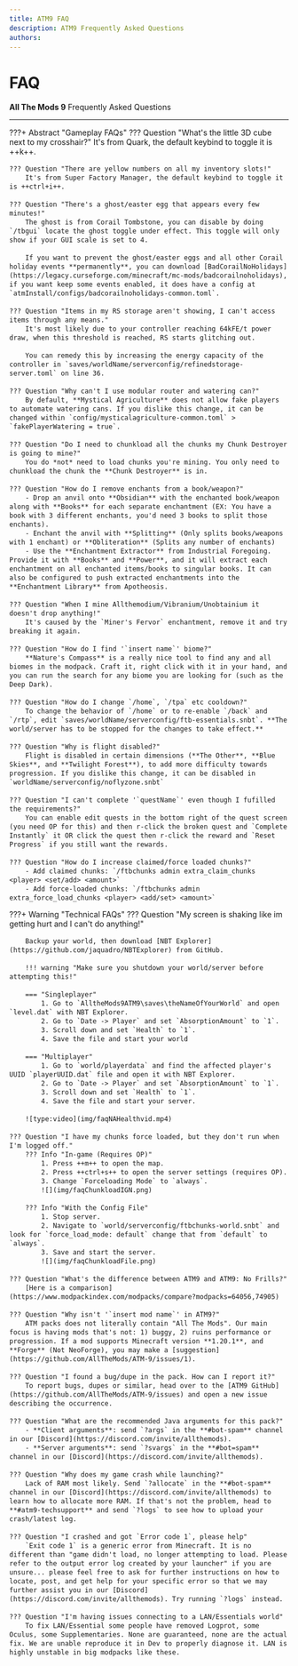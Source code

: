 ```yaml
---
title: ATM9 FAQ
description: ATM9 Frequently Asked Questions
authors: 
---
```


# FAQ

**All The Mods 9** Frequently Asked Questions

---

???+ Abstract "Gameplay FAQs"
	??? Question "What's the little 3D cube next to my crosshair?"
		It's from Quark, the default keybind to toggle it is ++k++.
		
	??? Question "There are yellow numbers on all my inventory slots!"
		It's from Super Factory Manager, the default keybind to toggle it is ++ctrl+i++.
	
	??? Question "There's a ghost/easter egg that appears every few minutes!"
		The ghost is from Corail Tombstone, you can disable by doing `/tbgui` locate the ghost toggle under effect. This toggle will only show if your GUI scale is set to 4.

		If you want to prevent the ghost/easter eggs and all other Corail holiday events **permanently**, you can download [BadCorailNoHolidays](https://legacy.curseforge.com/minecraft/mc-mods/badcorailnoholidays), if you want keep some events enabled, it does have a config at `atmInstall/configs/badcorailnoholidays-common.toml`.

	??? Question "Items in my RS storage aren't showing, I can't access items through any means."
		It's most likely due to your controller reaching 64kFE/t power draw, when this threshold is reached, RS starts glitching out. 
		
		You can remedy this by increasing the energy capacity of the controller in `saves/worldName/serverconfig/refinedstorage-server.toml` on line 36.
		
	??? Question "Why can't I use modular router and watering can?"
		By default, **Mystical Agriculture** does not allow fake players to automate watering cans. If you dislike this change, it can be changed within `config/mysticalagriculture-common.toml` > `fakePlayerWatering = true`.

	??? Question "Do I need to chunkload all the chunks my Chunk Destroyer is going to mine?"
		You do *not* need to load chunks you're mining. You only need to chunkload the chunk the **Chunk Destroyer** is in.

	??? Question "How do I remove enchants from a book/weapon?"
		- Drop an anvil onto **Obsidian** with the enchanted book/weapon along with **Books** for each separate enchantment (EX: You have a book with 3 different enchants, you'd need 3 books to split those enchants). 
		- Enchant the anvil with **Splitting** (Only splits books/weapons with 1 enchant) or **Obliteration** (Splits any number of enchants)
		- Use the **Enchantment Extractor** from Industrial Foregoing. Provide it with **Books** and **Power**, and it will extract each enchantment on all enchanted items/books to singular books. It can also be configured to push extracted enchantments into the **Enchantment Library** from Apotheosis.
		
	??? Question "When I mine Allthemodium/Vibranium/Unobtainium it doesn't drop anything!"
		It's caused by the `Miner's Fervor` enchantment, remove it and try breaking it again.

	??? Question "How do I find '`insert name`' biome?"
		**Nature's Compass** is a really nice tool to find any and all biomes in the modpack. Craft it, right click with it in your hand, and you can run the search for any biome you are looking for (such as the Deep Dark).

	??? Question "How do I change `/home`, `/tpa` etc cooldown?"
		To change the behavior of `/home` or to re-enable `/back` and `/rtp`, edit `saves/worldName/serverconfig/ftb-essentials.snbt`. **The world/server has to be stopped for the changes to take effect.**

	??? Question "Why is flight disabled?"
		Flight is disabled in certain dimensions (**The Other**, **Blue Skies**, and **Twilight Forest**), to add more difficulty towards progression. If you dislike this change, it can be disabled in `worldName/serverconfig/noflyzone.snbt`
		
	??? Question "I can't complete '`questName`' even though I fufilled the requirements?"
		You can enable edit quests in the bottom right of the quest screen (you need OP for this) and then r-click the broken quest and `Complete Instantly` it OR click the quest then r-click the reward and `Reset Progress` if you still want the rewards.

	??? Question "How do I increase claimed/force loaded chunks?"
		- Add claimed chunks: `/ftbchunks admin extra_claim_chunks <player> <set/add> <amount>`
		- Add force-loaded chunks: `/ftbchunks admin extra_force_load_chunks <player> <add/set> <amount>`

???+ Warning "Technical FAQs"
	??? Question "My screen is shaking like im getting hurt and I can't do anything!"
		
		Backup your world, then download [NBT Explorer](https://github.com/jaquadro/NBTExplorer) from GitHub.
		
		!!! warning "Make sure you shutdown your world/server before attempting this!"
	
		=== "Singleplayer"
			1. Go to `AlltheMods9ATM9\saves\theNameOfYourWorld` and open `level.dat` with NBT Explorer.
			2. Go to `Date -> Player` and set `AbsorptionAmount` to `1`.
			3. Scroll down and set `Health` to `1`.
			4. Save the file and start your world

		=== "Multiplayer"
			1. Go to `world/playerdata` and find the affected player's UUID `playerUUID.dat` file and open it with NBT Explorer.
			2. Go to `Date -> Player` and set `AbsorptionAmount` to `1`.
			3. Scroll down and set `Health` to `1`.
			4. Save the file and start your server.
		
		![type:video](img/faqNAHealthvid.mp4)

	??? Question "I have my chunks force loaded, but they don't run when I'm logged off."
		??? Info "In-game (Requires OP)"
			1. Press ++m++ to open the map.
			2. Press ++ctrl+s++ to open the server settings (requires OP).
			3. Change `Forceloading Mode` to `always`.
			![](img/faqChunkloadIGN.png)
		
		??? Info "With the Config File"
			1. Stop server.
			2. Navigate to `world/serverconfig/ftbchunks-world.snbt` and look for `force_load_mode: default` change that from `default` to `always`.
			3. Save and start the server.
			![](img/faqChunkloadFile.png)
		
	??? Question "What's the difference between ATM9 and ATM9: No Frills?"
		[Here is a comparison](https://www.modpackindex.com/modpacks/compare?modpacks=64056,74905)
		
	??? Question "Why isn't '`insert mod name`' in ATM9?"
		ATM packs does not literally contain "All The Mods". Our main focus is having mods that's not: 1) buggy, 2) ruins performance or progression. If a mod supports Minecraft version **1.20.1**, and **Forge** (Not NeoForge), you may make a [suggestion](https://github.com/AllTheMods/ATM-9/issues/1).
	
	??? Question "I found a bug/dupe in the pack. How can I report it?"
		To report bugs, dupes or similar, head over to the [ATM9 GitHub](https://github.com/AllTheMods/ATM-9/issues) and open a new issue describing the occurrence.

	??? Question "What are the recommended Java arguments for this pack?"
		- **Client arguments**: send `?args` in the **#bot-spam** channel in our [Discord](https://discord.com/invite/allthemods).
		- **Server arguments**: send `?svargs` in the **#bot=spam** channel in our [Discord](https://discord.com/invite/allthemods).

	??? Question "Why does my game crash while launching?"
		Lack of RAM most likely. Send `?allocate` in the **#bot-spam** channel in our [Discord](https://discord.com/invite/allthemods) to learn how to allocate more RAM. If that's not the problem, head to **#atm9-techsupport** and send `?logs` to see how to upload your crash/latest log.

	??? Question "I crashed and got `Error code 1`, please help"
		`Exit code 1` is a generic error from Minecraft. It is no different than "game didn't load, no longer attempting to load. Please refer to the output error log created by your launcher" if you are unsure... please feel free to ask for further instructions on how to locate, post, and get help for your specific error so that we may further assist you in our [Discord](https://discord.com/invite/allthemods). Try running `?logs` instead.

	??? Question "I'm having issues connecting to a LAN/Essentials world"
		To fix LAN/Essential some people have removed Logprot, some Oculus, some Supplementaries. None are guaranteed, none are the actual fix. We are unable reproduce it in Dev to properly diagnose it. LAN is highly unstable in big modpacks like these.
